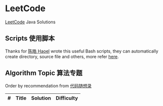# LeetCode
[LeetCode](https://leetcode.com) Java Solutions

## Scripts 使用脚本
Thanks for [陈皓 Haoel](https://github.com/haoel/leetcode) wrote this useful Bash scripts, they can automatically create directory, source file and others, more refer [here](./scripts/readme.sh).

## Algorithm Topic 算法专题
Order by recommendation from [代码随想录](https://github.com/youngyangyang04/leetcode-master)

| # | Title | Solution | Difficulty |
|---| ----- | -------- | ---------- |
